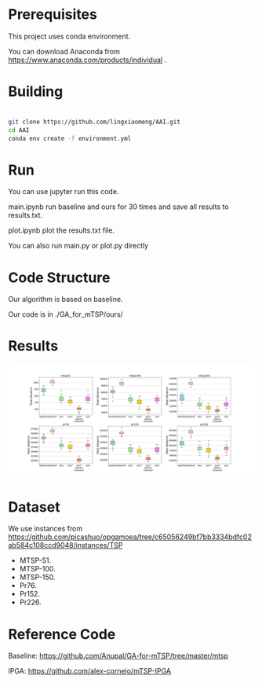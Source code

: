 # Prerequisites

This project uses conda environment.

You can download Anaconda from https://www.anaconda.com/products/individual .

# Building

```bash

git clone https://github.com/lingxiaomeng/AAI.git
cd AAI
conda env create -f environment.yml
```

# Run

You can use jupyter run this code.

main.ipynb run baseline and ours for 30 times and save all results to results.txt.

plot.ipynb plot the results.txt file.

You can also run main.py or plot.py directly

# Code Structure

Our algorithm is based on baseline.

Our code is in ./GA_for_mTSP/ours/

# Results

![Comparsion](./Pictures/compare.jpg)

# Dataset

We use instances from https://github.com/picashuo/opgamoea/tree/c65056249bf7bb3334bdfc02ab584c108ccd9048/instances/TSP

- MTSP-51.
- MTSP-100.
- MTSP-150.
- Pr76.
- Pr152.
- Pr226.

# Reference Code

Baseline: https://github.com/Anupal/GA-for-mTSP/tree/master/mtsp

IPGA: https://github.com/alex-cornejo/mTSP-IPGA

